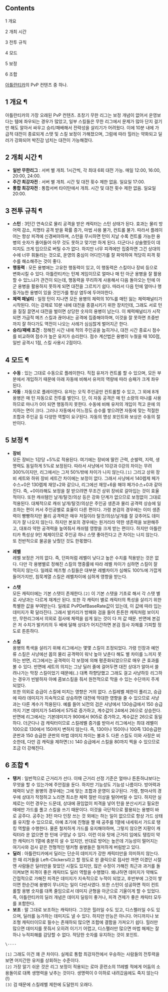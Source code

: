 ## Contents

    

1 개요

2 개최 시간

3 전투 규칙

4 모드

5 보정

6 조합

[아틀란티카](%EC%95%84%ED%8B%80%EB%9E%80%ED%8B%B0%EC%B9%B4.md)의 PvP 컨텐츠 중 하나.

## 1 개요 ¶

아틀란티카의 가장 오래된 PvP 컨텐츠. 초창기 무한 리그는 보정 개념이 없어서 운영보다는 템에 좌우되는 경우가 많았고, 일부 스킬들은 무한
리그에서 문제가 많아 단지 걸기만 해도 알아서 싸우고 승리/패배해서 전략성을 살리기가 어려웠다. 이에 10분 내에 가급적 대전이 종료되게
스탯 및 스킬 보정이 가해졌으며, 그럼에 따라 힐러는 약화되고 딜러가 강화되어 박진감 넘치는 대전이 가능해졌다.  

## 2 개최 시간 ¶

  * **일반 무한리그** : 서버 별 개최. 1시간씩, 각 최대 6회 대전 가능. 매일 12:00, 16:00, 20:00, 24:00.
  * **주간 최강자전** : 서버 별 개최. 시간 및 대전 횟수 제한 없음. 일요일 17:00.
  * **통합 최강자전** : 통합서버 타이탄에서 개최. 시간 및 대전 횟수 제한 없음. 일요일 20:00. 

## 3 전투 규칙 ¶

  * **스턴** : 3턴간 연속으로 물리 공격을 받은 캐릭터는 스턴 상태가 된다. 효과는 물리 방어력 감소, 치명타 공격 받을 확률 증가, 마법 사용 불가, 컨트롤 불가. 따라서 플레이어는 항상 피격에 신경써야하며, 스턴을 무시하면 턴이 지날 수록 컨트롤 가능한 용병의 숫자가 줄어들어 아무 것도 못하고 맞기만 하게 된다. 더군다나 상술했듯이 데미지도 크게 입으므로 버틸 수가 없다. 하지만 너무 피격에만 집중하면 그건 상대의 수에 너무 휘둘리는 것으로, 운영의 중심이 어디인가를 잘 파악하여 적당히 피격 횟수를 해소해주는 것이 좋다.
  * **행동력** : 모든 용병에는 고유한 행동력이 있고, 이 행동력은 스킬이나 장비 등으로 변화시킬 수 있다. 아틀란티카는 턴제 게임이므로 얼마나 매 턴 아군 용병을 잘 활용할 수 있느냐가 관건이 되는데, 행동력을 무리하게 사용해서 다음 돌아오는 턴에 아군 용병을 활용하지 못하게 되면 대전을 그르치기 쉽다. 따라서 다음 턴에 얼마나 행동가능한 용병이 있을 것인가를 항상 염두에 두어야한다.
  * **체력 패널티** : 일정 턴이 지나면 모든 용병의 체력의 10%를 매턴 잃는 체력패널티가 시작된다. 이는 강제로 10분 내에 대전을 종결시키기 위한 장치인데, 그래도 서로 턴을 질질 끌면서 대전을 벌이면 상당한 숫자의 용병이 남는다. 이 체력패널티가 시작되면 가급적 메즈 스킬과 끊어내는 공격에 집중해야하며, 이것을 잘 못하면 초중반까지 잘 하다가도 역전이 나오는 사례가 심심찮게 벌어지곤 한다.
  * **승리/패배 조건** : 정해진 시간 내에 적의 주인공을 눕히거나, 대전 시간 종료시 점수를 비교하여 점수가 높은 유저가 승리한다. 점수 계산법은 용병이 누웠을 때 100점, 일반 공격시 1점, 스킬 사용시 2점이다.

## 4 모드 ¶

  * **수동** : 있는 그대로 수동으로 플레이한다. 직접 유저가 컨트롤 할 수 있으며, 모든 부분에서 개입하기 때문에 아래 자동에 비해서 유저의 역량에 따라 승패가 크게 좌우된다. 
  * **자동** : 자동으로 플레이한다. 유저는 오직 주인공만 컨트롤할 수 있고, 그 외에 8개 용병은 매 턴 자동으로 전투를 벌인다. 단, 이 자동 공격은 매 턴 소량의 마나를 사용하므로 마나가 0이 되면 행동하지 못한다. 수동에 비해 유저의 개입이 적고 운에 의지하는 면이 크다. 그러나 자동에서 어느정도 승수를 쌓으려면 자동에 맞는 적절한 조합과 주인공 등 다양한 역할이 요구된다. 자동의 명성 포인트와 보상은 수동의 절반이다.

## 5 보정 ¶

  * **장비**  
모든 장비는 1강당 +5%로 적용된다. 여기에는 장비에 딸린 근력, 순발력, 지력, 생명력도 동일하게 5%로 보정된다. 따라서 사냥에서
10강과 0강의 차이는 무려 300%이지만, 리그에서는 그저 50%밖에 차이가 나지 않는다.`[1]` 그리고 상위 장비 세트와 하위 장비
세트간 차이에는 보정이 없다. 그래서 사냥에서 140렙제 페가수스+0은 130렙제 재앙+2와 같으나, 리그에선 재앙+6을 해야 페가수스+0과
같아진다. 즉, +0이라해도 보정을 잘 받으려면 무조건 상위 장비로 갈아입는 것이 효율적이다. 또한 캐쉬템인 날개/탈것/의상 등은 강화
단계가 없으므로 보정없이 그대로 적용된다. 대체적으로 캐쉬 날개/탈것/의상은 주인공 생존과 물리 공격력 상승에 일조하는 편이 커서 주인공별로
효율이 다른 편이다. 가령 본검의 경우에는 이미 생존력이 빵빵하지만 물리 공격력은 매우 저질이라 탈것/의상/날개를 잘 갖추어도 데미지가 잘
나오지 않는다. 하지만 본포의 경우에는 원거리라 약한 생존력을 보완해주고, 대포라 약한 공격력을 높여줘서 캐쉬템 영향을 크게 받는 편이다.
하지만 아틀란티카 특성상 9인 체제이므로 주인공 하나 스탯 좋아진다고 큰 차이는 나지 않는다. 또 전반적으로 물공을 낮췄던 것도 한몫했다.

  * **레벨**  
레벨 보정은 거의 없다. 즉, 던파처럼 레벨이 낮다고 높은 수치를 적용받는 것은 없다. 다만 각 용병별로 정해진 스킬의 명중률에 따라 레벨
차이가 심하면 스킬이 잘 먹히지 않는다. 일례로 메즈형 스킬들은 대부분 레벨차이가 심해도 100%에 가깝게 들어가지만, 침묵계열 스킬은
레벨차이에 심하게 영향을 받는다.

  * **스탯**  
모든 캐릭터에는 기본 스탯이 존재한다.`[2]` 이 기본 스탯을 기초로 해서 각 스탯 별로 사냥과는 다르게 재계산 된다. 또한 각 캐릭터
별로 캐릭터의 특성을 살리기 위한 특별한 값을 부여받는다. 일례로 PvPDefBaseRate값이 있는데, 이 값에 따라 입는 데미지가 확
달라진다. 그래서 발키리가 방패와 검을 들어 튼튼한 캐릭처럼 보이지만, 무한리그에서 의외로 점사에 체력을 쉽게 잃는 것이 다 저 값 때문.
반면에 본검은 저 수치가 발키리의 두 배에 달해 상대가 어지간하면 본검 점사 자체를 기피할 정도로 튼튼하다.

  * **스킬**  
용병의 특색을 살리기 위해 리그에서는 몇몇 스킬이 조정되었다. 가령 인장과 예언류 스킬은 사냥에선 몹의 물리 공격력이 워낙 높아 낮춘다 해도
별 차이를 느끼지 못하는 반면, 리그에서는 공격력이 각 보정에 의해 평준화되었으므로 매우 큰 효과를 볼 수 있다. 반면에 세트의 의지는 그냥
딜러 줄에 걸어두면 대전 상대가 알아서 쓸려나가는 막장 스킬이었기 때문에(..) 대폭 하향당했고 그래도 걸고 사냥하듯 리그하는 경우가
빈발하자 아예 콤보스킬을 줘서 원천적으로 막을 수 있는 수단까지 주게 되었다.  
또한 의외로 승급이 스킬에 미치는 영향은 거의 없다. 스킬레벨 제한이 풀리고, 승급에 따라 데미지가 지속적으로 상승하면 대전에 막대한 영향을
줄 수 있으므로 사냥과는 다른 계수가 적용된다. 예를 들어 뇌전의 검은 사냥에서 130승급에서 150 승급까지 기본 데미지가 545에서
575로 증가하고, 계수값이 24에서 26으로 상승한다. 반면에 리그에서는 기본데미지가 900에서 905로 증가하고, 계수값은 26으로
동일하다. 더군다나 검 캐릭터이므로 스킬레벨 증가를 받아서 리그에서는 최대 레벨이 100으로 130에서 150까지 변하지 않는다. 즉,
130이나 150이나 100즉 130승급한 쿤판과 150 승급한 쿤판의 마법 데미지 차이는 불과 5. 다른 스킬도 이와 사정은 비슷한데,
다만 검 캐릭을 제하면`[3]` 140 승급에서 스킬을 80까지 찍을 수 있으므로 조금 더 강해진다.

## 6 조합 ¶

  * **탱커** : 일반적으로 근거리가 선다. 이때 근거리 선정 기준은 얼마나 튼튼하냐보다는 무엇을 할 수 있는가에 주안점을 둔다. 하지만 기능성도 기능성 나름이다. 방어력과 체력이 낮은 용병의 경우에는 그에 맞는 조합과 운영이 요구된다. 가령, 항마사의 경우에 상대가 작정하고 노리면 최소한 체력 절반 이상을 털어버릴 수 있다. 하지만 실제로는 이런 경우는 드문데, 상대에 끊임없이 피격을 넣어 턴을 분산시키고 필요한 때에만 가드를 풀고 스킬을 쓰기 때문이다. 이것을 극단적으로 활용되는 용병이 바로 공주다. 공주는 3턴 마다 인장 쓰는 것 외에는 하는 일이 없으므로 항상 가드 상태를 유지할 수 있으므로, 아예 초기에 진형을 짤 때 공주를 1열에 내세워서 가드로 탱킹 역할을 수행한다. 물론 철저하게 가드를 유지해야하며, 그렇지 않으면 지팡이 캐릭터라 운 없으면 한 턴에 구멍날 수 있다. 이런 이유 탓에 근거리 임에도 탱킹이 약한 캐릭터가 1열에 충분히 설 수 있지만, 반대로 방어는 높은데 기능성이 떨어지는 여기사와 검사 같은 전형적인 탱커형 용병들은 철저하게 버림받고 있다.
  * **딜러** : 아틀란티카에서 딜러는 단순히 데미지가 강한 캐릭터만을 의미하지 않는다. 한 때 리거들을 Left-Clickers라고 할 정도로 왼 클릭으로 점사만 까면 이겼던 시절엔 사람들은 딜러만을 찾았던 시절도 있지만, 많은 수정이 가해진 최근과 과거를 돌이켜보면 피격이 좋은 캐릭터도 딜러 역할을 수행했다. 왜냐하면 데미지가 약해도 간접적으로 가해진 피격은 데미지가 지속적으로 누적이 되었고, 후반부에 그것이 쌓이면 한순간에 용병이 무너지는 일이 다반사였다. 또한 스턴이 성공하면 적이 컨트롤할 용병 숫자를 대폭 줄임으로서 데미지 균형을 아군으로 기울이게 할 수 있었다. 즉, 아틀란티카의 딜러 개념은 데미지 딜링이 좋거나, 피격 견제가 좋은 캐릭터 모두를 포함한다.
  * **보조** : 말 그대로 보조하는 캐릭터다. 그것은 힐러일 수도 있고, 디스펠러일 수도 있으며, 딜러를 능가하는 데미지도 낼 수 있다. 하지만 만능은 아니다. 어디까지나 보조형 캐릭터이므로 필수는 존재하되 많으면 조합에 결함을 가져오기 쉽다. 힐러만 많으면 데미지를 못줘서 오히려 이기기 어렵고, 디스펠러만 많으면 마법 해제는 잘하나 누적피해를 감당할 수 없다. 적당한 숫자를 유지하는 것이 포인트.

`\----`

`[1]` 그래도 이건 꽤 큰 차이다. 실제로 통합 최강자전에서 우승하는 사람들의 전투력을 보면 어지간한 유저를 상회하는 수준이다.  
`[2]` 가장 알기 쉬운 것은 리그 보정이 적용되는 로마 훈련소의 11레벨 적에게 어둠의 소용돌이로 대폭 생명력을 낮추는 것이다. 생명력이
0 이하로 내려갔음에도 죽지 않는다(!)  
`[3]` 검 때문에 스킬레벨 제한에 도달한지 오래다.

